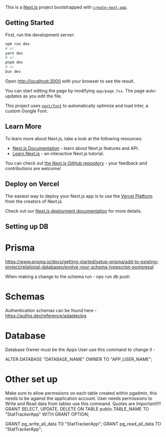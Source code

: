 This is a [Next.js](https://nextjs.org/) project bootstrapped with [`create-next-app`](https://github.com/vercel/next.js/tree/canary/packages/create-next-app).

## Getting Started

First, run the development server:

```bash
npm run dev
# or
yarn dev
# or
pnpm dev
# or
bun dev
```

Open [http://localhost:3000](http://localhost:3000) with your browser to see the result.

You can start editing the page by modifying `app/page.tsx`. The page auto-updates as you edit the file.

This project uses [`next/font`](https://nextjs.org/docs/basic-features/font-optimization) to automatically optimize and load Inter, a custom Google Font.

## Learn More

To learn more about Next.js, take a look at the following resources:

-   [Next.js Documentation](https://nextjs.org/docs) - learn about Next.js features and API.
-   [Learn Next.js](https://nextjs.org/learn) - an interactive Next.js tutorial.

You can check out [the Next.js GitHub repository](https://github.com/vercel/next.js/) - your feedback and contributions are welcome!

## Deploy on Vercel

The easiest way to deploy your Next.js app is to use the [Vercel Platform](https://vercel.com/new?utm_medium=default-template&filter=next.js&utm_source=create-next-app&utm_campaign=create-next-app-readme) from the creators of Next.js.

Check out our [Next.js deployment documentation](https://nextjs.org/docs/deployment) for more details.

## Setting up DB

# Prisma

https://www.prisma.io/docs/getting-started/setup-prisma/add-to-existing-project/relational-databases/evolve-your-schema-typescript-postgresql

When making a change to the schema run -
npx run db push

# Schemas

Authentication schemas can be found here - https://authjs.dev/reference/adapter/pg

# Database

Database Owner must be the Apps User use this command to change it -

ALTER DATABASE "DATABASE_NAME" OWNER TO "APP_USER_NAME";

# Other set up

Make sure to allow permssions on each table created within pgadmin, this needs to be against the application account.
User needs permissions to Write and Read data from tables use this command. Quotes are Important!!!!
GRANT SELECT, UPDATE, DELETE ON TABLE public.TABLE_NAME TO "StatTrackerApp" WITH GRANT OPTION;

GRANT pg_write_all_data TO "StatTrackerApp";
GRANT pg_read_all_data TO "StatTrackerApp";
